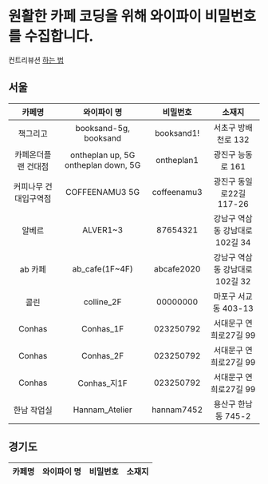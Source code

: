 # 원활한 카페 코딩을 위해 와이파이 비밀번호를 수집합니다.

컨트리뷰션 [하는 법](Contribution.md)

## 서울

|   카페명    |  와이파이 명   |  비밀번호  |             소재지             |
| :---------: | :------------: | :--------: | :----------------------------: |
|   책그리고    |    booksand-5g, booksand   |  booksand1! | 서초구 방배천로 132 |
|   카페온더플랜 건대점    |    ontheplan up, 5G ontheplan down, 5G   |  ontheplan1 | 광진구 능동로 161 |
|   커피나무 건대입구역점   |    COFFEENAMU3 5G   |  coffeenamu3  | 광진구 동일로22길 117-26 |
|   알베르    |    ALVER1~3    |  87654321  | 강남구 역삼동 강남대로102길 34 |
|   ab 카페   | ab_cafe(1F~4F) | abcafe2020 | 강남구 역삼동 강남대로102길 32 |
|   콜린  |   colline_2F  |   00000000    |   마포구 서교동 403-13  |
|   Conhas    |   Conhas_1F    | 023250792  |     서대문구 연희로27길 99     |
|   Conhas    |   Conhas_2F    | 023250792  |     서대문구 연희로27길 99     |
|   Conhas    |  Conhas\_지1F  | 023250792  |     서대문구 연희로27길 99     |
| 한남 작업실 | Hannam_Atelier | hannam7452 |      용산구 한남동 745-2       |

## 경기도

| 카페명 | 와이파이 명 | 비밀번호 | 소재지 |
| :----: | :---------: | :------: | :----: |
